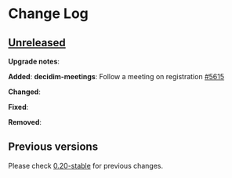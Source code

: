 # Change Log

## [Unreleased](https://github.com/decidim/decidim/tree/HEAD)

**Upgrade notes**:

**Added**:
**decidim-meetings**: Follow a meeting on registration [\#5615](https://github.com/decidim/decidim/pull/5615)

**Changed**:

**Fixed**:

**Removed**:

## Previous versions

Please check [0.20-stable](https://github.com/decidim/decidim/blob/0.19-stable/CHANGELOG.md) for previous changes.
